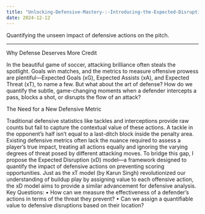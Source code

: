 ```yaml
---
title: "Unlocking-Defensive-Mastery-:-Introducing-the-Expected-Disruption-(xD)-Model-in-Soccer-Analytics"
date: 2024-12-12
---
```

Quantifying the unseen impact of defensive actions on the pitch.
________________________________________
Why Defense Deserves More Credit

In the beautiful game of soccer, attacking brilliance often steals the spotlight. Goals win matches, and the metrics to measure offensive prowess are plentiful—Expected Goals (xG), Expected Assists (xA), and Expected Threat (xT), to name a few. But what about the art of defense? How do we quantify the subtle, game-changing moments when a defender intercepts a pass, blocks a shot, or disrupts the flow of an attack?

The Need for a New Defensive Metric

Traditional defensive statistics like tackles and interceptions provide raw counts but fail to capture the contextual value of these actions. A tackle in the opponent’s half isn’t equal to a last-ditch block inside the penalty area. Existing defensive metrics often lack the nuance required to assess a player’s true impact, treating all actions equally and ignoring the varying degrees of threat posed by different attacking moves.
To bridge this gap, I propose the Expected Disruption (xD) model—a framework designed to quantify the impact of defensive actions on preventing scoring opportunities. Just as the xT model (by Karun Singh) revolutionized our understanding of buildup play by assigning value to each offensive action, the xD model aims to provide a similar advancement for defensive analysis.
Key Questions:
•	How can we measure the effectiveness of a defender’s actions in terms of the threat they prevent?
•	Can we assign a quantifiable value to defensive disruptions based on their location?
